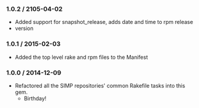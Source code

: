 ### 1.0.2 / 2105-04-02
* Added support for snapshot_release, adds date and time to rpm release
* version

### 1.0.1 / 2015-02-03
* Added the top level rake and rpm files to the Manifest

### 1.0.0 / 2014-12-09
* Refactored all the SIMP repositories' common Rakefile tasks into this gem.
  * Birthday!

